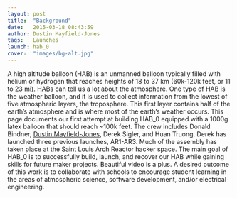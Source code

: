 ```yaml
---
layout: post
title:  "Background"
date:   2015-03-18 08:43:59
author: Dustin Mayfield-Jones
tags:	Launches
launch: hab_0
cover:  "images/bg-alt.jpg"
---
```


A high altitude balloon (HAB) is an unmanned balloon typically filled with helium or hydrogen that reaches heights of 18 to 37 km (60k-120k feet, or 11 to 23 mi). HABs can tell us a lot about the atmosphere. One type of HAB is the weather balloon, and it is used to collect information from the lowest of five atmospheric layers, the troposphere. This first layer contains half of the earth’s atmosphere and is where most of the earth’s weather occurs.  This page documents our first attempt at building HAB_0 equipped with a 1000g latex balloon that should reach ~100k feet. The crew includes Donald Bindner, [Dustin Mayfield-Jones](http://mayfieldjones.com/), Derek Sigler, and Huan Truong. Derek has launched three previous launches, AR1-AR3. Much of the assembly has taken place at the Saint Louis Arch Reactor hacker space. The main goal of HAB_0 is to successfully build, launch, and recover our HAB while gaining skills for future maker projects. Beautiful video is a plus. A desired outcome of this work is to collaborate with schools to encourage student learning in the areas of atmospheric science, software development, and/or electrical engineering.